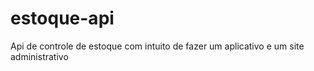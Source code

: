 # estoque-api
 Api de controle de estoque com intuito de fazer um aplicativo e um site administrativo
